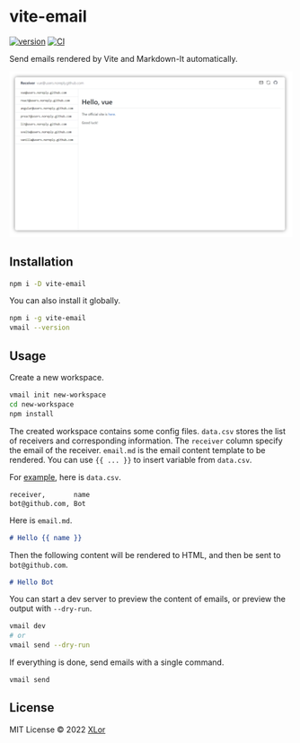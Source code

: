 # vite-email

[![version](https://img.shields.io/npm/v/vite-email?color=rgb%2850%2C203%2C86%29&label=vite-email)](https://www.npmjs.com/package/vite-email) [![CI](https://github.com/yjl9903/vite-email/actions/workflows/ci.yml/badge.svg)](https://github.com/yjl9903/vite-email/actions/workflows/ci.yml)

Send emails rendered by Vite and Markdown-It automatically.

<img src="./screenshot.png" alt="screenshot">

## Installation

```bash
npm i -D vite-email
```

You can also install it globally.

```bash
npm i -g vite-email
vmail --version
```

## Usage

Create a new workspace.

```bash
vmail init new-workspace
cd new-workspace
npm install
```

The created workspace contains some config files. `data.csv` stores the list of receivers and corresponding information. The `receiver` column specify the email of the receiver. `email.md` is the email content template to be rendered. You can use `{{ ... }}` to insert variable from `data.csv`.

For [example](https://github.com/yjl9903/vite-email/tree/main/example), here is `data.csv`.

```csv
receiver,       name
bot@github.com, Bot
```

Here is `email.md`.

```md
# Hello {{ name }}
```

Then the following content will be rendered to HTML, and then be sent to `bot@github.com`.

```md
# Hello Bot
```

You can start a dev server to preview the content of emails, or preview the output with `--dry-run`.

```bash
vmail dev
# or
vmail send --dry-run
```

If everything is done, send emails with a single command.

```bash
vmail send
```

## License

MIT License © 2022 [XLor](https://github.com/yjl9903)
